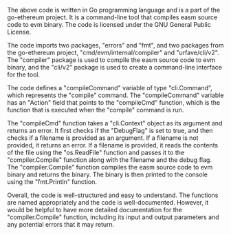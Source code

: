 The above code is written in Go programming language and is a part of the go-ethereum project. It is a command-line tool that compiles easm source code to evm binary. The code is licensed under the GNU General Public License.

The code imports two packages, "errors" and "fmt", and two packages from the go-ethereum project, "cmd/evm/internal/compiler" and "urfave/cli/v2". The "compiler" package is used to compile the easm source code to evm binary, and the "cli/v2" package is used to create a command-line interface for the tool.

The code defines a "compileCommand" variable of type "cli.Command", which represents the "compile" command. The "compileCommand" variable has an "Action" field that points to the "compileCmd" function, which is the function that is executed when the "compile" command is run.

The "compileCmd" function takes a "cli.Context" object as its argument and returns an error. It first checks if the "DebugFlag" is set to true, and then checks if a filename is provided as an argument. If a filename is not provided, it returns an error. If a filename is provided, it reads the contents of the file using the "os.ReadFile" function and passes it to the "compiler.Compile" function along with the filename and the debug flag. The "compiler.Compile" function compiles the easm source code to evm binary and returns the binary. The binary is then printed to the console using the "fmt.Println" function.

Overall, the code is well-structured and easy to understand. The functions are named appropriately and the code is well-documented. However, it would be helpful to have more detailed documentation for the "compiler.Compile" function, including its input and output parameters and any potential errors that it may return.